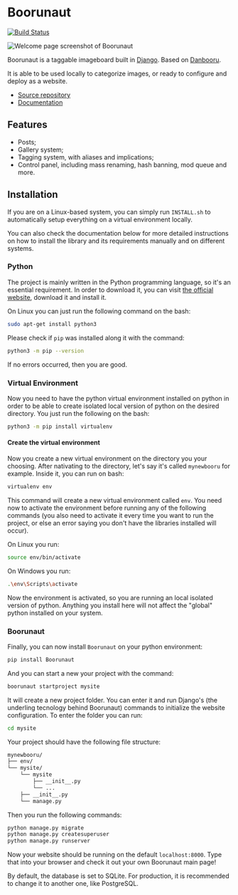 # Boorunaut
[![Build Status](https://travis-ci.com/Boorunaut/Boorunaut.svg?branch=master)](https://travis-ci.com/Boorunaut/Boorunaut)

![Welcome page screenshot of Boorunaut](assets/PostListingScreenshot.png)

Boorunaut is a taggable imageboard built in [Django](https://www.djangoproject.com). Based on [Danbooru](https://github.com/r888888888/danbooru).

It is able to be used locally to categorize images, or ready to configure and deploy as a website.

* [Source repository](https://github.com/Boorunaut/Boorunaut)
* [Documentation](https://boorunaut.gitbook.io/docs/)

## Features

* Posts;
* Gallery system;
* Tagging system, with aliases and implications;
* Control panel, including mass renaming, hash banning, mod queue and more.

## Installation

If you are on a Linux-based system, you can simply run `INSTALL.sh` to automatically setup everything on a virtual environment locally.

You can also check the documentation below for more detailed instructions on how to install the library and its requirements manually and on different systems.

### Python

The project is mainly written in the Python programming language, so it's an essential requirement. In order to download it, you can visit [the official website](https://www.python.org/), download it and install it.

On Linux you can just run the following command on the bash:

```bash
sudo apt-get install python3
```

Please check if `pip` was installed along it with the command:

```bash
python3 -m pip --version
```

If no errors occurred, then you are good.

### Virtual Environment

Now you need to have the python virtual environment installed on python in order to be able to create isolated local version of python on the desired directory. You just run the following on the bash:

```bash
python3 -m pip install virtualenv
```

#### Create the virtual environment

Now you create a new virtual environment on the directory you your choosing. After nativating to the directory, let's say it's called `mynewbooru` for example. Inside it, you can run on bash:

```bash
virtualenv env
```

This command will create a new virtual environment called `env`.
You need now to activate the environment before running any of the following commands (you also need to activate it every time you want to run the project, or else an error saying you don't have the libraries installed will occur).

On Linux you run:

```bash
source env/bin/activate
```

On Windows you run:

```bash
.\env\Scripts\activate
```

Now the environment is activated, so you are running an local isolated version of python. Anything you install here will not affect the "global" python installed on your system.

### Boorunaut

Finally, you can now install `Boorunaut` on your python environment:

```bash
pip install Boorunaut
```

And you can start a new your project with the command:

```bash
boorunaut startproject mysite
```

It will create a new project folder. You can enter it and run Django's (the underling tecnology behind Boorunaut) commands to initialize the website configuration. To enter the folder you can run:

```bash
cd mysite
```

Your project should have the following file structure:

```bash
mynewbooru/
├── env/
└── mysite/
    └── mysite
        ├── __init__.py
        └── ...
    ├── __init__.py
    └── manage.py
```

Then you run the following commands:


```bash
python manage.py migrate
python manage.py createsuperuser
python manage.py runserver
```

Now your website should be running on the default `localhost:8000`. Type that into your browser and check it out your own Boorunaut main page!

By default, the database is set to SQLite. For production, it is recommended to change it to another one, like PostgreSQL.
